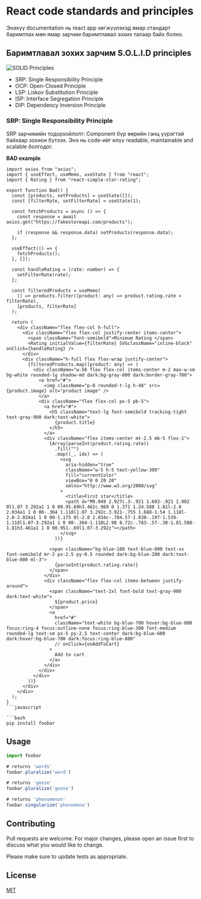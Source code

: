# React code standards and principles 

Энэхүү documentation нь react app хөгжүүлэхэд ямар стандарт баримтлах мөн ямар зарчим баримтлавал зохих талаар байх болно. 

## Баримтлавал зохих зарчим S.O.L.I.D principles

![SOLID Principles](https://miro.medium.com/max/1191/1*OzwARbvHUg1RlZ7LYyLCrg.png)

- SRP: Single Responsibility Principle
- OCP: Open-Closed Principle
- LSP: Liskov Substitution Principle
- ISP: Interface Segregation Principle
- DIP: Dependency Inversion Principle

### SRP: Single Responsibility Principle
SRP зарчимийн тодорхойлолт: Component бүр өөрийн ганц үүрэгтэй байхаар зохион бүтээх. Энэ нь code-ийг илүү readable, maintainable and scalable болгодог.

**BAD example**
```tsx
import axios from "axios";
import { useEffect, useMemo, useState } from "react";
import { Rating } from "react-simple-star-rating";

export function Bad() {
  const [products, setProducts] = useState([]);
  const [filterRate, setFilterRate] = useState(1);

  const fetchProducts = async () => {
    const response = await axios.get("https://fakestoreapi.com/products");

    if (response && response.data) setProducts(response.data);
  };

  useEffect(() => {
    fetchProducts();
  }, []);

  const handleRating = (rate: number) => {
    setFilterRate(rate);
  };

  const filteredProducts = useMemo(
    () => products.filter((product: any) => product.rating.rate > filterRate),
    [products, filterRate]
  );

  return (
    <div className="flex flex-col h-full">
      <div className="flex flex-col justify-center items-center">
        <span className="font-semibold">Minimum Rating </span>
        <Rating initialValue={filterRate} SVGclassName="inline-block" onClick={handleRating} />
      </div>
      <div className="h-full flex flex-wrap justify-center">
        {filteredProducts.map((product: any) => (
          <div className="w-56 flex flex-col items-center m-2 max-w-sm bg-white rounded-lg shadow-md dark:bg-gray-800 dark:border-gray-700">
            <a href="#">
              <img className="p-8 rounded-t-lg h-48" src={product.image} alt="product image" />
            </a>
            <div className="flex flex-col px-5 pb-5">
              <a href="#">
                <h5 className="text-lg font-semibold tracking-tight text-gray-900 dark:text-white">
                  {product.title}
                </h5>
              </a>
              <div className="flex items-center mt-2.5 mb-5 flex-1">
                {Array(parseInt(product.rating.rate))
                  .fill("")
                  .map((_, idx) => (
                    <svg
                      aria-hidden="true"
                      className="w-5 h-5 text-yellow-300"
                      fill="currentColor"
                      viewBox="0 0 20 20"
                      xmlns="http://www.w3.org/2000/svg"
                    >
                      <title>First star</title>
                      <path d="M9.049 2.927c.3-.921 1.603-.921 1.902 0l1.07 3.292a1 1 0 00.95.69h3.462c.969 0 1.371 1.24.588 1.81l-2.8 2.034a1 1 0 00-.364 1.118l1.07 3.292c.3.921-.755 1.688-1.54 1.118l-2.8-2.034a1 1 0 00-1.175 0l-2.8 2.034c-.784.57-1.838-.197-1.539-1.118l1.07-3.292a1 1 0 00-.364-1.118L2.98 8.72c-.783-.57-.38-1.81.588-1.81h3.461a1 1 0 00.951-.69l1.07-3.292z"></path>
                    </svg>
                  ))}

                <span className="bg-blue-100 text-blue-800 text-xs font-semibold mr-2 px-2.5 py-0.5 rounded dark:bg-blue-200 dark:text-blue-800 ml-3">
                  {parseInt(product.rating.rate)}
                </span>
              </div>
              <div className="flex flex-col items-between justify-around">
                <span className="text-2xl font-bold text-gray-900 dark:text-white">
                  ${product.price}
                </span>
                <a
                  href="#"
                  className="text-white bg-blue-700 hover:bg-blue-800 focus:ring-4 focus:outline-none focus:ring-blue-300 font-medium rounded-lg text-sm px-5 py-2.5 text-center dark:bg-blue-600 dark:hover:bg-blue-700 dark:focus:ring-blue-800"
                  // onClick={onAddToCart}
                >
                  Add to cart
                </a>
              </div>
            </div>
          </div>
        ))}
      </div>
    </div>
  );
}
```javascript

```bash
pip install foobar
```

## Usage

```javascript
import foobar

# returns 'words'
foobar.pluralize('word')

# returns 'geese'
foobar.pluralize('goose')

# returns 'phenomenon'
foobar.singularize('phenomena')
```

## Contributing

Pull requests are welcome. For major changes, please open an issue first
to discuss what you would like to change.

Please make sure to update tests as appropriate.

## License

[MIT](https://choosealicense.com/licenses/mit/)
